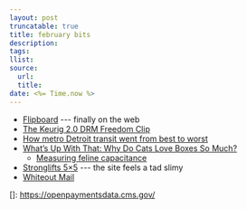 ```yaml
---
layout: post
truncatable: true
title: february bits
description:
tags:
llist:
source:
  url:
  title:
date: <%= Time.now %>
---
```

* [Flipboard] --- finally on the web
* [The Keurig 2.0 DRM Freedom Clip][keurig]
* [How metro Detroit transit went from best to worst][detTans]
* [What’s Up With That: Why Do Cats Love Boxes So Much?][catBox]
   * [Measuring feline capacitance][justBecause]
* [Stronglifts 5×5][5x5] --- the site feels a tad slimy
* [Whiteout Mail][whiteO]

[flipboard]: https://flipboard.com
[keurig]: https://www.gourmet-coffee.com/Keurig-DRM-Freedom-Clip.html
[detTans]: http://www.freep.com/story/news/local/2015/02/06/michigan-detroit-public-transit/22926133/
[catBox]: http://www.wired.com/2015/02/whats-up-with-cats-and-boxes/
[justBecause]: https://electronics.stackexchange.com/questions/152090/measuring-feline-capacitance
[5x5]: http://stronglifts.com/5x5/
[whiteO]: https://whiteout.io/
[]: https://openpaymentsdata.cms.gov/
